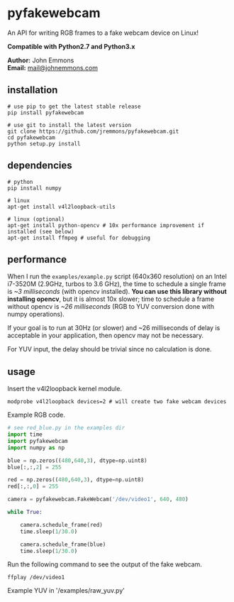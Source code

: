 # pyfakewebcam

An API for writing RGB frames to a fake webcam device on Linux!

**Compatible with Python2.7 and Python3.x**    

**Author:** John Emmons  
**Email:** mail@johnemmons.com

## installation

```
# use pip to get the latest stable release
pip install pyfakewebcam

# use git to install the latest version
git clone https://github.com/jremmons/pyfakewebcam.git
cd pyfakewebcam
python setup.py install
```

## dependencies
```
# python 
pip install numpy

# linux
apt-get install v4l2loopback-utils

# linux (optional)
apt-get install python-opencv # 10x performance improvement if installed (see below)
apt-get install ffmpeg # useful for debugging
```

## performance

When I run the `examples/example.py` script (640x360 resolution) 
on an Intel i7-3520M (2.9GHz, turbos to 3.6 GHz), the time to 
schedule a single frame is *~3 milliseconds* (with opencv 
installed). **You can use this library without installing opencv**, 
but it is almost 10x slower; time to schedule a frame without 
opencv is *~26 milliseconds* (RGB to YUV conversion done with 
numpy operations).

If your goal is to run at 30Hz (or slower) and ~26 milliseconds of
delay is acceptable in your application, then opencv may not be
necessary. 

For YUV input, the delay should be trivial since no calculation 
is done.

## usage 

Insert the v4l2loopback kernel module.

```
modprobe v4l2loopback devices=2 # will create two fake webcam devices
```

Example RGB code.

```python
# see red_blue.py in the examples dir
import time
import pyfakewebcam
import numpy as np

blue = np.zeros((480,640,3), dtype=np.uint8)
blue[:,:,2] = 255

red = np.zeros((480,640,3), dtype=np.uint8)
red[:,:,0] = 255

camera = pyfakewebcam.FakeWebcam('/dev/video1', 640, 480)

while True:

    camera.schedule_frame(red)
    time.sleep(1/30.0)

    camera.schedule_frame(blue)
    time.sleep(1/30.0)
```

Run the following command to see the output of the fake webcam.
```
ffplay /dev/video1
```

Example YUV in '/examples/raw_yuv.py'